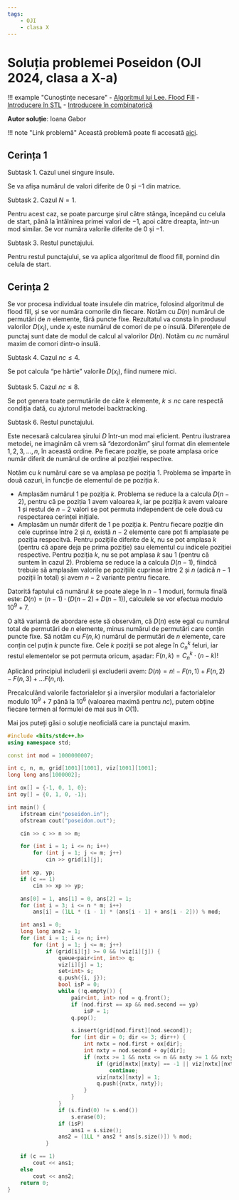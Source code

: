 ```yaml
---
tags:
    - OJI
    - clasa X
---
```


# Soluția problemei Poseidon (OJI 2024, clasa a X-a)

!!! example "Cunoștințe necesare"
    - [Algoritmul lui Lee. Flood Fill](https://edu.roalgo.ro/mediu/lee/)
    - [Introducere în STL](https://edu.roalgo.ro/cppintro/stl/)
    - [Introducere în combinatorică](https://edu.roalgo.ro/mediu/intro-combinatorics/)

**Autor soluție**: Ioana Gabor

!!! note "Link problemă"
    Această problemă poate fi accesată [aici](https://kilonova.ro/problems/2506/).

## Cerința 1

Subtask 1. Cazul unei singure insule.

Se va afișa numărul de valori diferite de 0 și $-1$ din matrice.

Subtask 2. Cazul $N = 1$.

Pentru acest caz, se poate parcurge șirul către stânga, începând cu celula de start, până la întâlnirea primei valori de $-1$, apoi către dreapta, într-un mod similar. Se vor număra valorile diferite de 0 și $-1$.

Subtask 3. Restul punctajului.

Pentru restul punctajului, se va aplica algoritmul de flood fill, pornind din celula de start.

## Cerința 2

Se vor procesa individual toate insulele din matrice, folosind algoritmul de flood fill,
și se vor număra comorile din fiecare. Notăm cu $D(n)$ numărul de permutări de $n$ elemente, fără puncte fixe. Rezultatul va consta în produsul valorilor $D(x_i)$, unde $x_i$ este numărul de comori de pe o insulă. Diferențele de punctaj sunt date de modul de calcul al valorilor $D(n)$. Notăm cu $nc$ numărul maxim de comori dintr-o insulă.

Subtask 4. Cazul $nc \leq 4$.

Se pot calcula “pe hârtie” valorile $D(x_i)$, fiind numere mici.

Subtask 5. Cazul $nc \leq 8$.

Se pot genera toate permutările de câte $k$ elemente, $k \leq nc$ care respectă condiția dată, cu ajutorul metodei backtracking.

Subtask 6. Restul punctajului.

Este necesară calcularea șirului $D$ într-un mod mai eficient. Pentru ilustrarea metodei, ne imaginăm că vrem să “dezordonăm” șirul format din elementele $1, 2, 3, \dots, n$, în această ordine. Pe fiecare poziție, se poate amplasa orice număr diferit de numărul de ordine al poziției respective.

Notăm cu $k$ numărul care se va amplasa pe poziția 1. Problema se împarte în două cazuri, în funcție de elementul de pe poziția $k$.

- Amplasăm numărul 1 pe poziția $k$. Problema se reduce la a calcula $D(n−2)$, pentru că
pe poziția 1 avem valoarea $k$, iar pe poziția $k$ avem valoare 1 și restul de $n −2$ valori se pot permuta independent de cele două cu respectarea cerinței inițiale.
- Amplasăm un număr diferit de 1 pe poziția $k$. Pentru fiecare poziție din cele cuprinse între 2 și $n$, există $n − 2$ elemente care pot fi amplasate pe poziția respecitvă. Pentru pozițiile diferite de $k$, nu se pot amplasa $k$ (pentru că apare deja pe prima poziție) sau elementul cu indicele poziției respective. Pentru poziția $k$, nu se pot amplasa $k$ sau 1 (pentru că suntem în cazul 2). Problema se reduce la a calcula $D(n−1)$, fiindcă trebuie să amplasăm valorile pe pozițiile cuprinse între 2 și $n$ (adică $n − 1$ poziții în total) și avem $n − 2$ variante pentru fiecare. 

Datorită faptului că numărul $k$ se poate alege în $n − 1$ moduri, formula finală este: $D(n) = (n − 1) \cdot (D(n − 2) + D(n − 1))$, calculele se vor efectua modulo $10^9 + 7$.

O altă variantă de abordare este să observăm, că $D(n)$ este egal cu numărul total de permutări de $n$ elemente, minus numărul de permutări care conțin puncte fixe. Să notăm cu $F(n, k)$ numărul de permutări de $n$ elemente, care conțin cel puțin $k$ puncte fixe. Cele $k$ poziții se pot alege în $C_n^k$ feluri, iar restul elementelor se pot permuta oricum, așadar: $F(n, k) = C_n^k \cdot (n − k)!$

Aplicând principiul includerii și excluderii avem: $D(n) = n! − F(n, 1) + F(n, 2) − F(n, 3) + \dots F(n, n)$.

Precalculând valorile factorialelor și a inverșilor modulari a factorialelor modulo $10^9 +7$ până la $10^6$ (valoarea maximă pentru $nc$), putem obține fiecare termen al formulei de mai sus în $O(1)$.

Mai jos puteți găsi o soluție neoficială care ia punctajul maxim.

```cpp
#include <bits/stdc++.h>
using namespace std;

const int mod = 1000000007;

int c, n, m, grid[1001][1001], viz[1001][1001];
long long ans[1000002];

int ox[] = {-1, 0, 1, 0};
int oy[] = {0, 1, 0, -1};

int main() {
    ifstream cin("poseidon.in");
    ofstream cout("poseidon.out");

    cin >> c >> n >> m;

    for (int i = 1; i <= n; i++)
        for (int j = 1; j <= m; j++)
            cin >> grid[i][j];

    int xp, yp;
    if (c == 1)
        cin >> xp >> yp;

    ans[0] = 1, ans[1] = 0, ans[2] = 1;
    for (int i = 3; i <= n * m; i++)
        ans[i] = (1LL * (i - 1) * (ans[i - 1] + ans[i - 2])) % mod;

    int ans1 = 0;
    long long ans2 = 1;
    for (int i = 1; i <= n; i++)
        for (int j = 1; j <= m; j++)
            if (grid[i][j] >= 0 && !viz[i][j]) {
                queue<pair<int, int>> q;
                viz[i][j] = 1;
                set<int> s;
                q.push({i, j});
                bool isP = 0;
                while (!q.empty()) {
                    pair<int, int> nod = q.front();
                    if (nod.first == xp && nod.second == yp)
                        isP = 1;
                    q.pop();

                    s.insert(grid[nod.first][nod.second]);
                    for (int dir = 0; dir <= 3; dir++) {
                        int nxtx = nod.first + ox[dir];
                        int nxty = nod.second + oy[dir];
                        if (nxtx >= 1 && nxtx <= n && nxty >= 1 && nxty <= m) {
                            if (grid[nxtx][nxty] == -1 || viz[nxtx][nxty])
                                continue;
                            viz[nxtx][nxty] = 1;
                            q.push({nxtx, nxty});
                        }
                    }
                }
                if (s.find(0) != s.end())
                    s.erase(0);
                if (isP)
                    ans1 = s.size();
                ans2 = (1LL * ans2 * ans[s.size()]) % mod;
            }

    if (c == 1)
        cout << ans1;
    else
        cout << ans2;
    return 0;
}
```